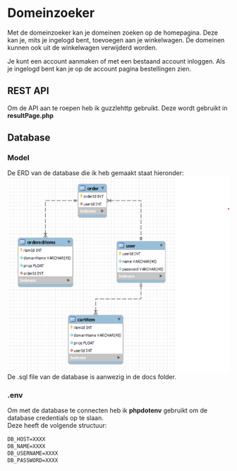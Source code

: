 # Domeinzoeker
Met de domeinzoeker kan je domeinen zoeken op de homepagina. Deze kan je, mits je ingelogd bent, toevoegen aan je winkelwagen. De domeinen kunnen ook uit de winkelwagen verwijderd worden.  
  
Je kunt een account aanmaken of met een bestaand account inloggen. Als je ingelogd bent kan je op de account pagina bestellingen zien. 

## REST API
Om de API aan te roepen heb ik guzzlehttp gebruikt. Deze wordt gebruikt in **resultPage.php**

## Database
### Model
De ERD van de database die ik heb gemaakt staat hieronder:
![erd](/docs/erd.png)  
De .sql file van de database is aanwezig in de docs folder.

### .env
Om met de database te connecten heb ik **phpdotenv** gebruikt om de database credentials op te slaan.  
Deze heeft de volgende structuur:  
```.env
DB_HOST=XXXX
DB_NAME=XXXX
DB_USERNAME=XXXX
DB_PASSWORD=XXXX
```
